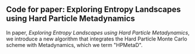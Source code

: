## Code for paper: Exploring Entropy Landscapes using Hard Particle Metadynamics

In paper, *Exploring Entropy Landscapes using Hard Particle Metadynamics*, we introduce a new algorithm that integrates the Hard Particle Monte Carlo scheme with Metadynamics, which we term "HPMetaD".
